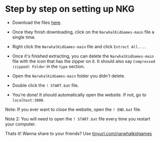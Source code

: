 # Step by step on setting up NKG

- Download the files [here](https://github.com/NarwhalKidGames/NarwhalKidGames/archive/refs/heads/main.zip).

- Once they finish downloading, click on the `NarwhalKidGames-main` file a single time.

- Right click the `NarwhalKidGames-main` file and click `Extract All...`.

- Once it's finished extracting, you can delete the `NarwhalKidGames-main` file with the icon that has the zipper on it. It should also say `Compressed (zipped) Folder` in the `type` section.

- Open the `NarwhalKidGames-main` folder you didn't delete.

- Double click the `! START.bat` file.

- You're done! It should automatically open the website. If not, go to `localhost:3000`.

Note: If you ever want to close the website, open the `! END.bat` file.

Note 2: You will need to open the `! START.bat` file every time you restart your computer.

Thats it! Wanna share to your friends? Use [tinyurl.com/narwhalkidgames](https://tinyurl.com/narwhalkidgames/)